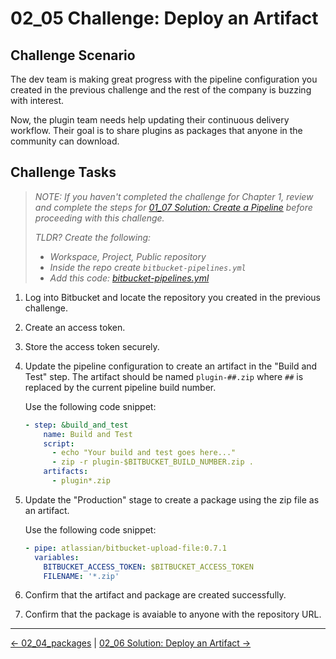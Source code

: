 # 02_05 Challenge: Deploy an Artifact

## Challenge Scenario

The dev team is making great progress with the pipeline configuration you created in the previous challenge and the rest of the company is buzzing with interest.  

Now, the plugin team needs help updating their continuous delivery workflow.  Their goal is to share plugins as packages that anyone in the community can download.

## Challenge Tasks

> *NOTE: If you haven't completed the challenge for Chapter 1, review and complete the steps for [01_07 Solution: Create a Pipeline](../../ch1_pipelines/01_07_solution/README.md) before proceeding with this challenge.*
>
> *TLDR? Create the following:*
>
>- *Workspace, Project, Public repository*
>- *Inside the repo create `bitbucket-pipelines.yml`*
>- *Add this code: [bitbucket-pipelines.yml](../../ch1_pipelines/01_07_solution/bitbucket-pipelines.yml)*

1. Log into Bitbucket and locate the repository you created in the previous challenge.
1. Create an access token.
1. Store the access token securely.
1. Update the pipeline configuration to create an artifact in the "Build and Test" step.  The artifact should be named `plugin-##.zip` where `##` is replaced by the current pipeline build number.

    Use the following code snippet:

    ```yaml
    - step: &build_and_test
        name: Build and Test
        script:
          - echo "Your build and test goes here..."
          - zip -r plugin-$BITBUCKET_BUILD_NUMBER.zip .
        artifacts:
          - plugin*.zip
    ```

1. Update the "Production" stage to create a package using the zip file as an artifact.

    Use the following code snippet:

    ```yaml
    - pipe: atlassian/bitbucket-upload-file:0.7.1
      variables:
        BITBUCKET_ACCESS_TOKEN: $BITBUCKET_ACCESS_TOKEN
        FILENAME: '*.zip'
    ```

1. Confirm that the artifact and package are created successfully.
1. Confirm that the package is avaiable to anyone with the repository URL.


<!-- FooterStart -->
---
[← 02_04_packages](../02_04_packages/README.md) | [02_06 Solution: Deploy an Artifact →](../02_06_solution/README.md)
<!-- FooterEnd -->
